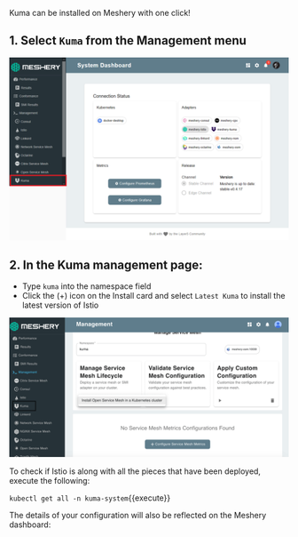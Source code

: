 Kuma can be installed on Meshery with one click! 

## 1. Select `Kuma` from the Management menu

![Meshery adapter for Kuma](./assets/kuma-adapter.png)

## 2. In the Kuma management page:

- Type `kuma` into the namespace field
- Click the (+) icon on the Install card and select `Latest Kuma` to install the latest version of Istio

![Install Kuma using Meshery](./assets/install-kuma.png)

To check if Istio is along with all the pieces that have been deployed, execute the following:

`kubectl get all -n kuma-system`{{execute}}

The details of your configuration will also be reflected on the Meshery dashboard:

